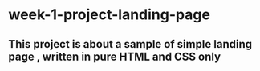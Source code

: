 # week-1-project-landing-page

## This project is about a sample of simple landing page , written in pure HTML and CSS only
